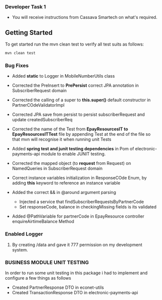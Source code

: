 ### Developer Task 1 

* You will receive instructions from Cassava Smartech on what's required.


## Getting Started
To get started run the mvn clean test to verify all test suits as follows:
```cmd
mvn clean test
```
### Bug Fixes

*  Added **static** to Logger in MobileNumberUtils class
*  Corrected the PreInsert to **PrePersist** correct JPA annotation in SubscriberRequest domain
*  Corrected the calling of a super to **this.super()** default constructor in PartnerCOdeValidatorImpl
*  Corrected JPA save from persist to persist subscriberRequest and update createdSubscriberReq
*  Corrected the name of the Test from **EpayResourcesIT to EpayResourcesITTest**  file by appending Test at the end of the file so that mvn will recognise it when running unit Tests
*  Added **spring test and junit testing dependencies** in Pom of electronic-payments-api module to enable JUNIT testing.
*  Corrected the mapped object (to **request** from Request) on NamedQueries in SubscriberRequest domain
*  Correct instance variables initialization in ResponseCOde Enum, by adding **this** keyword to reference an instance variable
*  Added the correct && in @around argument parsing
     - Injected  a service that findSubscriberRequestsByPartnerCode 
     - Set responseCode, balance in checkingMissing fields is its validated

*  Added @PathVariable for partnerCode  in EpayResource controller enquireAirtimeBalance Method


### Enabled Logger
1. By creating /data and gave it 777 permission on my development system.


### BUSINESS MODULE UNIT TESTING
In order to run some unit testing in this package i had to implement and configure a few things as follows
* Created PartnerResponse DTO in econet-utils
* Created TransactionResponse DTO in electronic-payments-api

